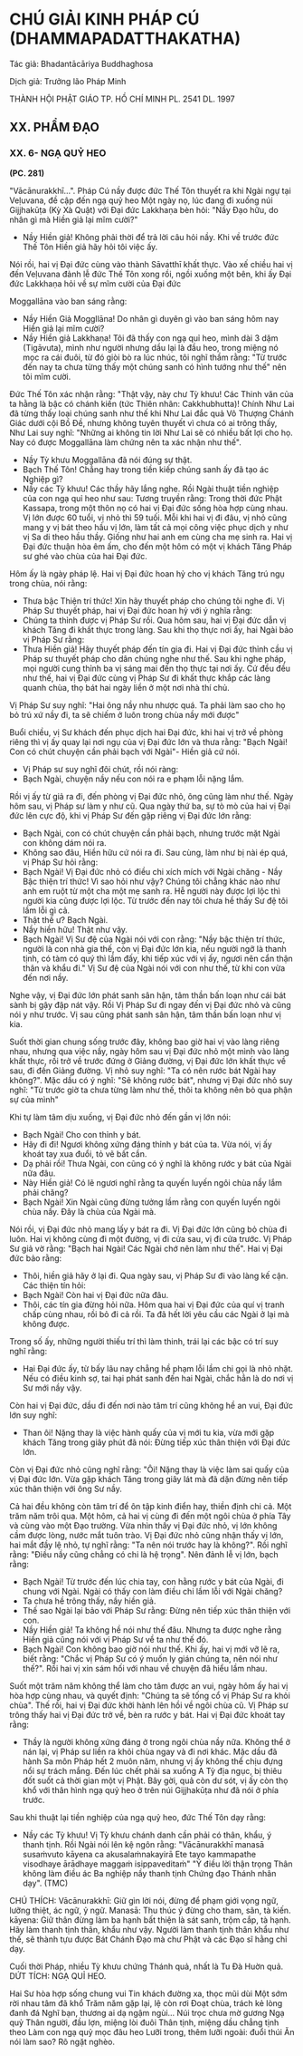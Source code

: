 # CHÚ GIẢI KINH PHÁP CÚ (DHAMMAPADATTHAKATHA)

Tác giả: Bhadantācāriya Buddhaghosa

Dịch giả: Trưởng lão Pháp Minh

THÀNH HỘI PHẬT GIÁO TP. HỒ CHÍ MINH
PL. 2541 DL. 1997

## XX. PHẨM ĐẠO

### XX. 6- NGẠ QUỶ HEO

**(PC. 281)**

"Vācānurakkhī...".
Pháp Cú nầy được đức Thế Tôn thuyết ra khi Ngài ngự tại Veḷuvana, đề cập đến ngạ quỷ heo
Một ngày nọ, lúc đang đi xuống núi Gijjhakūṭa (Kỳ Xà Quật) với Đại đức Lakkhaṇa bèn hỏi: "Nầy Đạo hữu, do nhân gì mà Hiền giả lại mĩm cười?"

- Nầy Hiền giả! Không phải thời để trả lời câu hỏi nầy. Khi về trước đức Thế Tôn Hiền giả hãy hỏi tôi việc ấy.

Nói rồi, hai vị Đại đức cùng vào thành Sāvatthī khất thực. Vào xế chiều hai vị đến Veḷuvana đảnh lễ đức Thế Tôn xong rồi, ngồi xuống một bên, khi ấy Đại đức Lakkhaṇa hỏi về sự mĩm cười của Đại đức

Moggallāna vào ban sáng rằng:

- Nầy Hiền Giả Moggllāna! Do nhân gì duyên gì vào ban sáng hôm nay Hiền giả lại mĩm cười?
- Nầy Hiền giả Lakkhaṇa! Tôi đã thấy con ngạ quỉ heo, mình dài 3 dặm (Tigāvuta), mình như người nhưng dầu lại là đầu heo, trong miệng nó mọc ra cái đuôi, từ đó giòi bò ra lúc nhúc, tôi nghĩ thầm rằng: "Từ trước đến nay ta chưa từng thấy một chúng sanh có hình tướng như thế" nên tôi mĩm cười.

Đức Thế Tôn xác nhận rằng: "Thật vậy, này chư Tỳ khưu! Các Thinh văn của ta hằng là bậc có chánh kiến (tức Thiên nhãn: Cakkhubhutta)! Chính Như Lai đã từng thấy loại chúng sanh như thế khi
Như Lai đắc quả Vô Thượng Chánh Giác dưới cội Bồ Đề, nhưng không tuyên thuyết vì chưa có ai trông thấy, Như Lai suy nghĩ: "Những ai không tin lời Như Lai sẽ có nhiều bất lợi cho họ. Nay có được Moggallāna làm chứng nên ta xác nhận như thế".

- Nầy Tỳ khưu Moggallāna đã nói đúng sự thật.
- Bạch Thế Tôn! Chẳng hay trong tiền kiếp chúng sanh ấy đã tạo ác
  Nghiệp gì?
- Nầy các Tỳ khưu! Các thầy hãy lắng nghe.
  Rồi Ngài thuật tiền nghiệp của con ngạ quỉ heo như sau:
  Tương truyền rằng: Trong thời đức Phật Kassapa, trong một thôn nọ có hai vị Đại đức sống hòa hợp cùng nhau. Vị lớn được 60 tuổi, vị nhỏ thì 59 tuối. Mỗi khi hai vị đi đâu, vị nhỏ cũng mang y vị bát theo hầu vị lớn, làm tất cả mọi công việc phục dịch y như vị Sa di theo hầu thầy. Giống như hai anh em cùng cha mẹ sinh ra. Hai vị Đại đức thuận hòa êm ấm, cho đến một hôm có một vị khách
  Tăng Pháp sư ghé vào chùa của hai Đại đức.

Hôm ấy là ngày pháp lệ. Hai vị Đại đức hoan hỷ cho vị khách Tăng trú ngụ trong chùa, nói rằng:

- Thưa bậc Thiện trí thức! Xin hãy thuyết pháp cho chúng tôi nghe đi.
  Vị Pháp Sư thuyết pháp, hai vị Đại đức hoan hỷ với ý nghĩa rằng:
- Chúng ta thỉnh được vị Pháp Sư rồi.
  Qua hôm sau, hai vị Đại đức dẫn vị khách Tăng đi khất thực trong làng. Sau khi thọ thực nơi ấy, hai Ngài bảo vị Pháp Sư rằng:
- Thưa Hiền giả! Hãy thuyết pháp đến tín gia đi.
  Hai vị Đại đức thỉnh cầu vị Pháp sư thuyết pháp cho dân chúng nghe như thế. Sau khi nghe pháp, mọi người cung thỉnh ba vị sáng mai đến thọ thực tại nơi ấy. Cứ đều đều như thế, hai vị Đại đức cùng vị Pháp Sư đi khất thực khắp các làng quanh chùa, thọ bát hai ngày liền ở một nơi nhà thí chủ.

Vị Pháp Sư suy nghĩ: "Hai ông nầy nhu nhược quá. Ta phải làm sao cho họ bỏ trú xứ nầy đi, ta sẽ chiếm ở luôn trong chùa nầy mới được"

Buổi chiều, vị Sư khách đến phục dịch hai Đại đức, khi hai vị trở về phòng riêng thì vị ấy quay lại nơi ngụ của vị Đại đức lớn và thưa rằng: "Bạch Ngài! Con có chút chuyện cần phải bạch với Ngài"-
Hiền giả cứ nói.

- Vị Pháp sư suy nghĩ đôi chút, rồi nói ràng:
- Bạch Ngài, chuyện nầy nếu con nói ra e phạm lỗi nặng lắm.

Rồi vị ấy từ giả ra đi, đến phòng vị Đại đức nhỏ, ông cũng làm như thế. Ngày hôm sau, vị Pháp sư làm y như cũ. Qua ngày thứ ba, sự tò mò của hai vị Đại đức lên cực độ, khi vị Pháp Sư đến gặp riêng vị Đại đức lớn rằng:

- Bạch Ngài, con có chút chuyện cần phải bạch, nhưng trước mặt Ngài con không dám nói ra.
- Không sao đâu, Hiền hữu cứ nói ra đi.
  Sau cùng, làm như bị nài ép quá, vị Pháp Sư hỏi rằng:
- Bạch Ngài! Vị Đại đức nhỏ có điều chi xích mích với Ngài chăng - Nầy Bậc thiện trí thức! Vì sao hỏi như vậy? Chúng tôi chẳng khác nào như anh em ruột từ một cha một mẹ sanh ra. Hễ người này được lợi lộc thì người kia cũng được lợi lộc. Từ trước đến nay tôi chưa hề thấy Sư đệ tôi lầm lỗi gì cả.
- Thật thế ư? Bạch Ngài.
- Nầy hiền hữu! Thật như vậy.
- Bạch Ngài! Vị Sư đệ của Ngài nói với con rằng: "Nầy bậc thiện trí thức, người là con nhà gia thế, còn vị Đại đức lớn kia, nếu người ngỡ là thanh tịnh, có tàm có quý thì lầm đấy, khi tiếp xúc với vị ấy, ngươi nên cẩn thận thân và khẩu đi." Vị Sư đệ của Ngài nói với con như thế, từ khi con vừa đến nơi nầy.

Nghe vậy, vị Đại đức lớn phát sanh sân hận, tâm thần bấn loạn như cái bát sành bị gậy đập nát vậy. Rồi Vị Pháp Sư đi ngay đến vị Đại đức nhỏ và cũng nói y như trước. Vị sau cũng phát sanh sân hận, tâm thần bấn loạn như vị kia.

Suốt thời gian chung sống trước đây, không bao giờ hai vị vào làng riêng nhau, nhưng qua việc nầy, ngày hôm sau vị Đại đức nhỏ một mình vào làng khất thực, rồi trở về trước đứng ở Giảng đường, vị Đại đức lớn khất thực về sau, đi đến Giảng đường. Vị nhỏ suy nghĩ: "Ta có nên rước bát Ngài hay không?". Mặc dầu có ý nghĩ: "Sẽ không rước bát", nhưng vị Đại đức nhỏ suy nghĩ: "Từ trước giờ ta chưa từng làm như thế, thôi ta không nên bỏ qua phận sự của mình"

Khi tự làm tâm dịu xuống, vị Đại đức nhỏ đến gần vị lớn nói:

- Bạch Ngài! Cho con thỉnh y bát.
- Hãy đi đi! Ngươi không xứng đáng thỉnh y bát của ta.
  Vừa nói, vị ấy khoát tay xua đuổi, tỏ vẽ bất cần.
- Dạ phải rồi! Thưa Ngài, con cũng có ý nghĩ là không rước y bát của Ngài nữa đâu.
- Này Hiền giả! Có lẽ ngươi nghĩ rằng ta quyến luyến ngôi chùa nầy lắm phải chăng?
- Bạch Ngài! Xin Ngài cũng đừng tưởng lầm rằng con quyến luyến ngôi chùa nầy. Đây là chùa của Ngài mà.

Nói rồi, vị Đại đức nhỏ mang lấy y bát ra đi. Vị Đại đức lớn cũng bỏ chùa đi luôn. Hai vị không cùng đi một đường, vị đi cửa sau, vị đi cửa trước. Vị Pháp Sư giả vờ rằng: "Bạch hai Ngài! Các Ngài chớ nên làm như thế". Hai vị Đại đức bảo rằng:

- Thôi, hiền giả hãy ở lại đi.
  Qua ngày sau, vị Pháp Sư đi vào làng kế cận. Các thiện tín hỏi:
- Bạch Ngài! Còn hai vị Đại đức nữa đâu.
- Thôi, các tín gia đừng hỏi nữa. Hôm qua hai vị Đại đức của quí vị tranh chấp cùng nhau, rồi bỏ đi cả rồi. Ta đã hết lời yêu cầu các Ngài ở lại mà không được.

Trong số ấy, những người thiếu trí thì làm thinh, trái lại các bậc có trí suy nghĩ rằng:

- Hai Đại đức ấy, từ bấy lâu nay chẳng hề phạm lỗi lầm chi gọi là nhỏ nhặt. Nếu có điều kinh sợ, tai hại phát sanh đến hai Ngài, chắc hẳn là do nơi vị Sư mới nầy vậy.

Còn hai vị Đại đức, dầu đi đến nơi nào tâm trí cũng không hề an vui, Đại đức lớn suy nghĩ:

- Than ôi! Nặng thay là việc hành quấy của vị mới tu kia, vừa mới gặp khách Tăng trong giây phút đã nói: Đừng tiếp xúc thân thiện với Đại đức lớn.

Còn vị Đại đức nhỏ cũng nghĩ rằng: "Ôi! Nặng thay là việc làm sai quấy của vị Đại đức lớn. Vừa gặp khách Tăng trong giây lát mà đã dặn đừng nên tiếp xúc thân thiện với ông Sư nầy.

Cả hai đều không còn tâm trí để ôn tập kinh điển hay, thiền định chi cả. Một trăm năm trôi qua. Một hôm, cả hai vị cùng đi đến một ngôi chùa ở phía Tây và cùng vào một Đạo trường. Vừa nhìn thấy vị Đại đức nhỏ, vị lớn không cầm được lòng, nước mắt tuôn trào. Vị Đại đức nhỏ cũng nhận thấy vị lớn, hai mắt đầy lệ nhỏ, tự nghĩ rằng: "Ta nên nói trước hay là không?". Rồi nghĩ rằng: "Điều nầy cũng chẳng có chi là hệ trọng". Nên đảnh lễ vị lớn, bạch rằng:

- Bạch Ngài! Từ trước đến lúc chia tay, con hằng rước y bát của Ngài, đi chung với Ngài. Ngài có thấy con làm điều chi lầm lỗi với Ngài chăng?
- Ta chưa hề trông thấy, nầy hiền giả.
- Thế sao Ngài lại bảo với Pháp Sư rằng: Đừng nên tiếp xúc thân thiện với con.
- Nầy Hiền giả! Ta không hề nói như thế đâu. Nhưng ta được nghe rằng Hiền giả cũng nói với vị
  Pháp Sư về ta như thế đó.
- Bạch Ngài! Con không bao giờ nói như thế.
  Khi ấy, hai vị mới vỡ lẽ ra, biết rằng: "Chắc vị Pháp Sư có ý muốn ly gián chúng ta, nên nói như thế?". Rồi hai vị xin sám hối với nhau về chuyện đã hiểu lầm nhau.

Suốt một trăm năm không thể làm cho tâm được an vui, ngày hôm ấy hai vị hòa hợp cùng nhau, và quyết định: "Chúng ta sẽ tống cổ vị Pháp Sư ra khỏi chùa". Thế rồi, hai vị Đại đức khởi hành lên hồi về ngôi chùa cũ. Vị Pháp sư trông thấy hai vị Đại đức trở về, bèn ra rước y bát. Hai vị Đại đức khoát tay rằng:

- Thầy là người không xứng đáng ở trong ngôi chùa nầy nữa.
  Không thể ở nán lại, vị Pháp sư liền ra khỏi chùa ngay và đi nơi khác. Mặc dầu đã hành Sa môn
  Pháp hết 2 muôn năm, nhưng vị ấy không thể chịu đựng nổi sự trách mắng. Đến lúc chết phải sa xuống A Tỳ địa ngục, bị thiêu đốt suốt cả thời gian một vị Phật. Bây gời, quả còn dư sót, vị ấy còn thọ khổ với thân hình ngạ quỷ heo ở trên núi Gijjhakūṭa như đã nói ở phía trước.

Sau khi thuật lại tiền nghiệp của ngạ quỷ heo, đức Thế Tôn dạy rằng:

- Nầy các Tỳ khưu! Vị Tỳ khưu chánh danh cần phải có thân, khẩu, ý thanh tịnh.
  Rồi Ngài nói lên kệ ngôn rằng: "Vācānurakkhī manasā susaṁvuto kāyena ca akusalaṁnakayirā
  Ete tayo kammapathe visodhaye ārādhaye maggaṁ isippaveditaṁ" "Ý điều lời thận trọng
  Thân không làm điều ác
  Ba nghiệp nầy thanh tịnh
  Chứng đạo Thánh nhân dạy". (TMC)

CHÚ THÍCH:
Vācānurakkhī: Giữ gìn lời nói, đừng để phạm giới vọng ngữ, lưỡng thiệt, ác ngữ, ỷ ngữ.
Manasā: Thu thúc ý đừng cho tham, sân, tà kiến. kāyena: Giữ thân đừng làm ba hạnh bất thiện là sát sanh, trộm cắp, tà hạnh.
Hãy làm thanh tịnh thân, khẩu như vậy. Người làm thanh tịnh thân khẩu như thế, sẽ thành tựu được Bát Chánh Đạo mà chư Phật và các Đạo sĩ hằng chỉ dạy.

Cuối thời Pháp, nhiều Tỳ khưu chứng Thánh quả, nhất là Tu Đà Huờn quả.
DỨT TÍCH: NGẠ QUỈ HEO.

Hai Sư hòa hợp sống chung vui
Tin khách đường xa, thọc mũi dùi
Một sớm rời nhau tâm đã khổ
Trăm năm gặp lại, lệ còn rơi Đoạt chùa, trách kẻ lòng đanh đá
Nghĩ bạn, thương ai dạ ngậm ngùi...
Núi trọc chưa mờ gương Ngạ quỷ
Thân người, đầu lợn, miệng lòi đuôi
Thân tịnh, miệng dầu chẳng tịnh theo
Làm con ngạ quỷ mọc đâu heo
Lưỡi trong, thêm lưỡi ngoài: đuổi thúi Ăn nói làm sao? Rõ ngặt nghèo.
